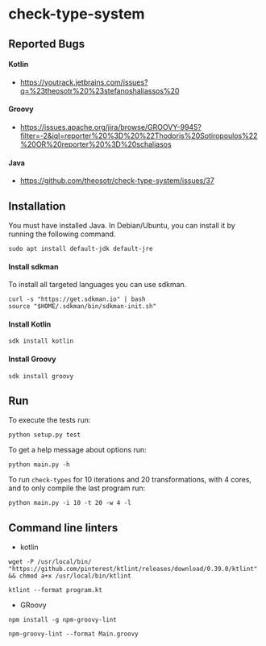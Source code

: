 check-type-system
=================

Reported Bugs
-------------

#### Kotlin

* <https://youtrack.jetbrains.com/issues?q=%23theosotr%20%23stefanoshaliassos%20>

#### Groovy

* <https://issues.apache.org/jira/browse/GROOVY-9945?filter=-2&jql=reporter%20%3D%20%22Thodoris%20Sotiropoulos%22%20OR%20reporter%20%3D%20schaliasos>

#### Java

* <https://github.com/theosotr/check-type-system/issues/37>

Installation
------------

You must have installed Java.
In Debian/Ubuntu, you can install it
by running the following command.

```
sudo apt install default-jdk default-jre
```

#### Install sdkman

To install all targeted languages you can use sdkman.

```
curl -s "https://get.sdkman.io" | bash
source "$HOME/.sdkman/bin/sdkman-init.sh"
```

#### Install Kotlin

```
sdk install kotlin
```

#### Install Groovy

```
sdk install groovy
```

Run
---

To execute the tests run:

```
python setup.py test
```

To get a help message about options run:

```
python main.py -h
```

To run `check-types` for 10 iterations and 20 transformations,
 with 4 cores, and to only compile the last program run:

```
python main.py -i 10 -t 20 -w 4 -l
```

Command line linters
--------------------

* kotlin

```
wget -P /usr/local/bin/ "https://github.com/pinterest/ktlint/releases/download/0.39.0/ktlint" && chmod a+x /usr/local/bin/ktlint

ktlint --format program.kt
```

* GRoovy

```
npm install -g npm-groovy-lint

npm-groovy-lint --format Main.groovy
```
